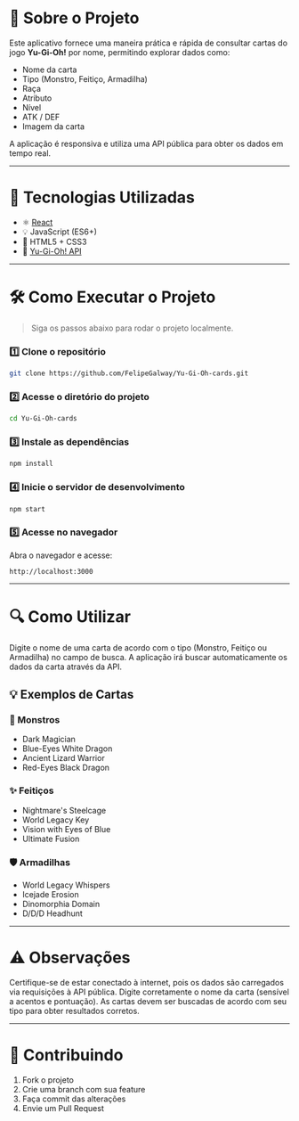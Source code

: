 # 📌 Sobre o Projeto

Este aplicativo fornece uma maneira prática e rápida de consultar cartas do jogo **Yu-Gi-Oh!** por nome, permitindo explorar dados como:

- Nome da carta
- Tipo (Monstro, Feitiço, Armadilha)
- Raça
- Atributo
- Nível
- ATK / DEF
- Imagem da carta

A aplicação é responsiva e utiliza uma API pública para obter os dados em tempo real.

---

# 🚀 Tecnologias Utilizadas

- ⚛️ [React](https://reactjs.org/)
- 💡 JavaScript (ES6+)
- 🎨 HTML5 + CSS3
- 🔗 [Yu-Gi-Oh! API](https://db.ygoprodeck.com/api-guide/)

---

# 🛠️ Como Executar o Projeto

> Siga os passos abaixo para rodar o projeto localmente.

### 1️⃣ Clone o repositório

```bash
git clone https://github.com/FelipeGalway/Yu-Gi-Oh-cards.git
```

### 2️⃣ Acesse o diretório do projeto
```bash
cd Yu-Gi-Oh-cards
```

### 3️⃣ Instale as dependências
```bash
npm install
```

### 4️⃣ Inicie o servidor de desenvolvimento
```bash
npm start
```

### 5️⃣ Acesse no navegador
Abra o navegador e acesse:

```arduino
http://localhost:3000
```

---

# 🔍 Como Utilizar
Digite o nome de uma carta de acordo com o tipo (Monstro, Feitiço ou Armadilha) no campo de busca. A aplicação irá buscar automaticamente os dados da carta através da API.

## 💡 Exemplos de Cartas
### 🐉 Monstros
- Dark Magician
- Blue-Eyes White Dragon
- Ancient Lizard Warrior
- Red-Eyes Black Dragon

### ✨ Feitiços
- Nightmare's Steelcage
- World Legacy Key
- Vision with Eyes of Blue
- Ultimate Fusion

### 🛡️ Armadilhas
- World Legacy Whispers
- Icejade Erosion
- Dinomorphia Domain
- D/D/D Headhunt

---

# ⚠️ Observações
Certifique-se de estar conectado à internet, pois os dados são carregados via requisições à API pública.
Digite corretamente o nome da carta (sensível a acentos e pontuação).
As cartas devem ser buscadas de acordo com seu tipo para obter resultados corretos.

---

# 🤝 Contribuindo
1. Fork o projeto
2. Crie uma branch com sua feature
3. Faça commit das alterações
4. Envie um Pull Request
